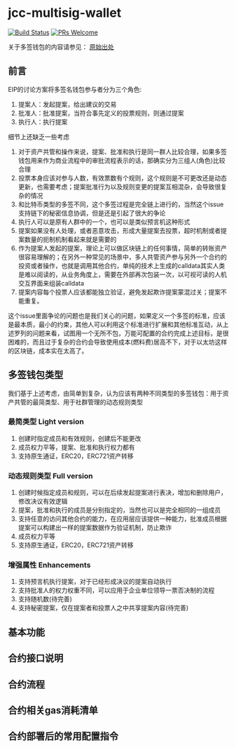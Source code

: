 # jcc-multisig-wallet

[![Build Status](https://travis-ci.com/JCCDex/jcc-multisig-wallet.svg?branch=master)](https://travis-ci.com/JCCDex/jcc-multisig-wallet)
[![PRs Welcome](https://img.shields.io/badge/PRs-welcome-brightgreen.svg?style=flat-square)](http://makeapullrequest.com)

关于多签钱包的内容请参见： [原始出处](./EIP.issue.md)

## 前言

EIP的讨论方案将多签名钱包参与者分为三个角色:

1. 提案人：发起提案，给出建议的交易
2. 批准人：批准提案，当符合事先定义的投票规则，则通过提案
3. 执行人：执行提案

细节上还缺乏一些考虑

1. 对于资产共管和操作来说，提案、批准和执行是同一群人比较合理，如果多签钱包用来作为商业流程中的审批流程表示的话，那确实分为三组人(角色)比较合理
2. 投票本身应该对参与人数，有效票数有个规则，这个规则是不可更改还是动态更新，也需要考虑；提案批准行为以及规则变更的提案互相混杂，会导致很复杂的情况
3. 和比特币类型的多签不同，这个多签过程是完全链上进行的，当然这个issue支持链下的秘密信息协调，但是还是引起了很大的争论
4. 执行人可以是原有人群中的一个，也可以是类似预言机这种形式
5. 提案如果没有人处理，或者恶意攻击，形成大量提案去投票，超时机制或者提案数量的扼制机制看起来就是需要的
6. 作为提案人发起的提案，理论上可以做区块链上的任何事情，简单的转账资产很容易理解的；在另外一种常见的场景中，多人共管资产参与另外一个合约的投资或者操作，也就是调用其他合约，单纯的技术上生成的calldata其实人类是难以阅读的，从业务角度上，需要在外部再次包装一次，以可视可读的人机交互界面来组装calldata
7. 提案内容每个投票人应该都能独立验证，避免发起欺诈提案蒙混过关；提案不能重复。

这个issue里面争论的问题也是我们关心的问题，如果定义一个多签的标准，应该是最本质，最小的约束，其他人可以利用这个标准进行扩展和其他标准互动，从上述罗列的问题来看，试图用一个无所不包，万能可配置的合约完成上述目标，是很困难的，而且过于复杂的合约会导致使用成本(燃料费)居高不下，对于以太坊这样的区块链，成本实在太高了。

## 多签钱包类型

我们基于上述考虑，由简单到复杂，认为应该有两种不同类型的多签钱包：用于资产共管的最简类型、用于社群管理的动态规则类型

### 最简类型 Light version

1. 创建时指定成员和有效规则，创建后不能更改
2. 成员权力平等，提案、批准和执行权力都有
3. 支持原生通证，ERC20，ERC721资产转移

### 动态规则类型 Full version

1. 创建时候指定成员和规则，可以在后续发起提案进行表决，增加和删除用户，修改决议有效逻辑
2. 提案，批准和执行的成员是分别指定的，当然也可以是完全相同的一组成员
3. 支持任意的访问其他合约的能力，在应用层应该提供一种能力，批准成员根据提案可以构建出一样的提案数据作为验证机制，防止欺诈
4. 成员权力平等
5. 支持原生通证，ERC20，ERC721资产转移

### 增强属性 Enhancements

1. 支持预言机执行提案，对于已经形成决议的提案自动执行
2. 支持批准人的权力权重不同，可以应用于企业单位领导一票否决制的流程
3. 支持随机数(待完善)
4. 支持秘密提案，仅在提案者和投票人之中共享提案内容(待完善)

## 基本功能

## 合约接口说明

## 合约流程

## 合约相关gas消耗清单

## 合约部署后的常用配置指令
